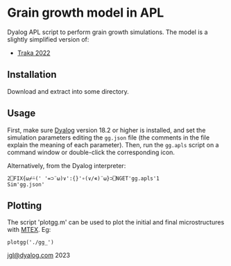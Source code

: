 Grain growth model in APL
========================

Dyalog APL script to perform grain growth simulations.
The model is a slightly simplified version of:

- [Traka 2022](https://doi.org/10.4233/uuid:962f6655-a1b8-4c38-8467-0b2b651ab629)

Installation
------------

Download and extract into some directory.

Usage
-----

First, make sure [Dyalog](https://www.dyalog.com/download-zone.htm)
version 18.2 or higher is installed,
and set the simulation parameters editing the `gg.json` file
(the comments in the file explain the meaning of each parameter).
Then, run the `gg.apls` script on a command window
or double-click the corresponding icon.

Alternatively, from the Dyalog interpreter:

    2⎕FIX{⍵⌿⍨(' '=⊃¨⍵)∨':{}'∘(∨/∊)¨⍵}⊃⎕NGET'gg.apls'1
    Sim'gg.json'

Plotting
--------

The script 'plotgg.m' can be used to plot the initial and final
microstructures with [MTEX](https://mtex-toolbox.github.io/). Eg:

    plotgg('./gg_')


jgl@dyalog.com 2023
